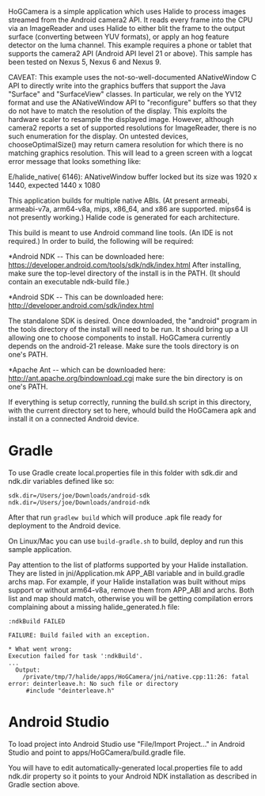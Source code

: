 HoGCamera is a simple application which uses Halide to process images
streamed from the Android camera2 API. It reads every frame into the
CPU via an ImageReader and uses Halide to either blit the frame to the
output surface (converting between YUV formats), or apply an hog
feature detector on the luma channel. This example requires a phone or
tablet that supports the camera2 API (Android API level 21 or
above). This sample has been tested on Nexus 5, Nexus 6 and Nexus 9.

CAVEAT: This example uses the not-so-well-documented ANativeWindow C
API to directly write into the graphics buffers that support the Java
"Surface" and "SurfaceView" classes. In particular, we rely on the
YV12 format and use the ANativeWindow API to "reconfigure" buffers so
that they do not have to match the resolution of the display. This
exploits the hardware scaler to resample the displayed image. However,
although camera2 reports a set of supported resolutions for
ImageReader, there is no such enumeration for the display. On untested
devices, chooseOptimalSize() may return camera resolution for which
there is no matching graphics resolution. This will lead to a green
screen with a logcat error message that looks something like:

E/halide_native( 6146): ANativeWindow buffer locked but its size was
1920 x 1440, expected 1440 x 1080

This application builds for multiple native ABIs. (At present armeabi,
armeabi-v7a, arm64-v8a, mips, x86_64, and x86 are supported. mips64 is
not presently working.) Halide code is generated for each
architecture.

This build is meant to use Android command line tools. (An IDE is not
required.) In order to build, the following will be required:

*Android NDK -- This can be downloaded here:
    https://developer.android.com/tools/sdk/ndk/index.html
After installing, make sure the top-level directory of the install is
in the PATH. (It should contain an executable ndk-build file.)

*Android SDK -- This can be downloaded here:
    http://developer.android.com/sdk/index.html

The standalone SDK is desired. Once downloaded, the "android" program
in the tools directory of the install will need to be run. It should
bring up a UI allowing one to choose components to install.
HoGCamera currently depends on the android-21 release.  Make
sure the tools directory is on one's PATH.

*Apache Ant -- which can be downloaded here:
    http://ant.apache.org/bindownload.cgi
make sure the bin directory is on one's PATH.

If everything is setup correctly, running the build.sh script in this
directory, with the current directory set to here, whould build the
HoGCamera apk and install it on a connected Android device.

Gradle
===
To use Gradle create local.properties file in this folder with sdk.dir and
ndk.dir variables defined like so:
```
sdk.dir=/Users/joe/Downloads/android-sdk
ndk.dir=/Users/joe/Downloads/android-ndk
```
After that run ```gradlew build``` which will produce .apk file ready for
deployment to the Android device.

On Linux/Mac you can use ```build-gradle.sh``` to build, deploy and run
this sample application.

Pay attention to the list of platforms supported by your Halide installation.
They are listed in jni/Application.mk APP_ABI variable
and in build.gradle archs map. For example, if your Halide installation was
built without mips support or without arm64-v8a, remove them from APP_ABI and
archs. Both list and map should match, otherwise you will be getting compilation
errors complaining about a missing halide_generated.h file:

```
:ndkBuild FAILED

FAILURE: Build failed with an exception.

* What went wrong:
Execution failed for task ':ndkBuild'.
...
  Output:
    /private/tmp/7/halide/apps/HoGCamera/jni/native.cpp:11:26: fatal error: deinterleave.h: No such file or directory
     #include "deinterleave.h"

```

Android Studio
===
To load project into Android Studio use "File/Import Project..." in
Android Studio and point to apps/HoGCamera/build.gradle file.

You will have to edit automatically-generated local.properties file to add
ndk.dir property so it points to your Android NDK installation as described
in Gradle section above.
